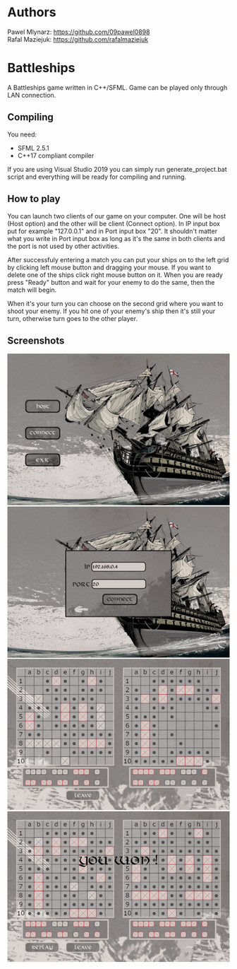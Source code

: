 Authors
=============

Pawel Mlynarz: https://github.com/09pawel0898  
Rafal Maziejuk: https://github.com/rafalmaziejuk  

Battleships
=============

A Battleships game written in C++/SFML.
Game can be played only through LAN connection.

Compiling
-----------

You need:
* SFML 2.5.1
* C++17 compliant compiler

If you are using Visual Studio 2019 you can simply run generate_project.bat script
and everything will be ready for compiling and running.

How to play
-----------------

You can launch two clients of our game on your computer.
One will be host (Host option) and the other will be client (Connect option).
In IP input box put for example "127.0.0.1" and in Port input box "20".
It shouldn't matter what you write in Port input box as long as 
it's the same in both clients and the port is not used by other activities.

After successfuly entering a match you can put your ships
on to the left grid by clicking left mouse button and dragging your mouse.
If you want to delete one of the ships click right mouse button on it.
When you are ready press "Ready" button and wait for your enemy to do the same,
then the match will begin.

When it's your turn you can choose on the second grid where you want to shoot your
enemy. If you hit one of your enemy's ship then it's still your turn, otherwise
turn goes to the other player.

Screenshots
------------------------

![ScreenShot](screenshots/s1.jpg)
![ScreenShot](screenshots/s2.jpg)
![ScreenShot](screenshots/s3.jpg)
![ScreenShot](screenshots/s4.jpg)